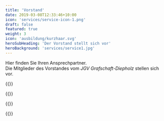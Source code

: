 ```yaml
---
title: 'Vorstand'
date: 2019-03-08T12:33:46+10:00
icon: 'services/service-icon-1.png'
draft: false
featured: true
weight: 3
icon: 'ausbildung/kurzhaar.svg'
heroSubHeading: 'Der Vorstand stellt sich vor'
heroBackground: 'services/service1.jpg'
---
```


Hier finden Sie Ihren Ansprechpartner.  
Die Mitglieder des Vorstandes vom *JGV Grafschaft-Diepholz* stellen sich vor.


{{<card bild="/verein/heiner.jpg" tag="vorsitzender">}}

{{<card bild="/verein/ewald.jpg" tag="vorsitzender2">}}

{{<card bild="/verein/joerg.jpg" tag="geschaeftsfueher">}}

{{<card bild="/verein/uwe.jpg" tag="kassenwart">}}

